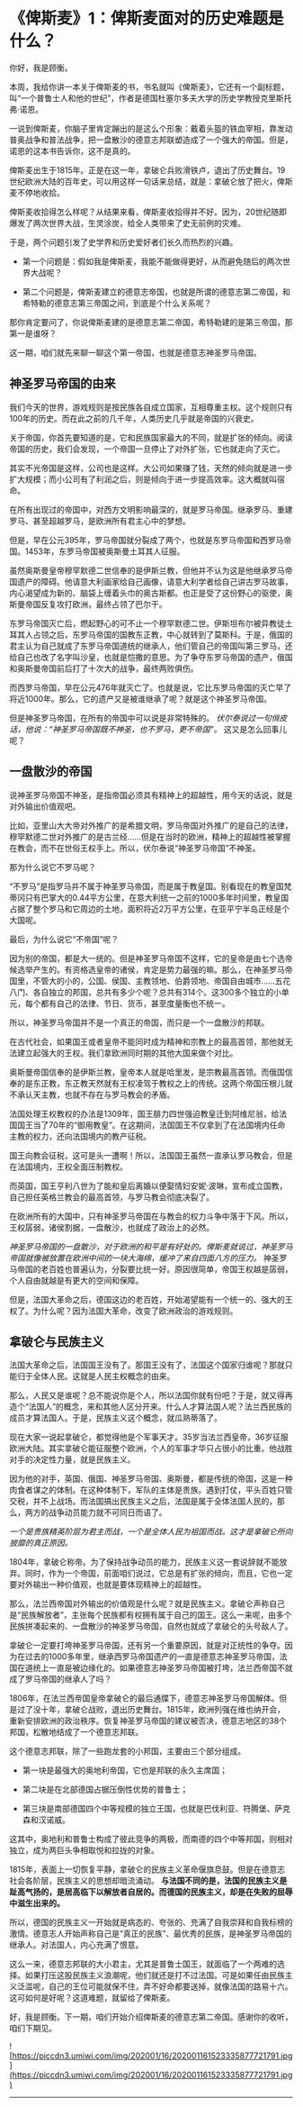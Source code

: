 # 《俾斯麦》1：俾斯麦面对的历史难题是什么？

你好，我是顾衡。

本周，我给你讲一本关于俾斯麦的书，书名就叫《俾斯麦》，它还有一个副标题，叫“一个普鲁士人和他的世纪”，作者是德国杜塞尔多夫大学的历史学教授克里斯托弗·诺恩。

一说到俾斯麦，你脑子里肯定蹦出的是这么个形象：戴着头盔的铁血宰相，靠发动普奥战争和普法战争，把一盘散沙的德意志邦联塑造成了一个强大的帝国。但是，诺恩的这本书告诉你，这不是真的。

俾斯麦出生于1815年。正是在这一年，拿破仑兵败滑铁卢，退出了历史舞台。19世纪欧洲大陆的百年史，可以用这样一句话来总结，就是：拿破仑放了把火，俾斯麦不停地收拾。

俾斯麦收拾得怎么样呢？从结果来看，俾斯麦收拾得并不好。因为，20世纪随即爆发了两次世界大战，生灵涂炭，给全人类带来了史无前例的灾难。

于是，两个问题引发了史学界和历史爱好者们长久而热烈的兴趣。

* 第一个问题是：假如我是俾斯麦，我能不能做得更好，从而避免随后的两次世界大战呢？

* 第二个问题是，俾斯麦建立的德意志帝国，也就是所谓的德意志第二帝国，和希特勒的德意志第三帝国之间，到底是个什么关系呢？

那你肯定要问了，你说俾斯麦建的是德意志第二帝国，希特勒建的是第三帝国，那第一是谁呀？

这一期，咱们就先来聊一聊这个第一帝国，也就是德意志神圣罗马帝国。

## 神圣罗马帝国的由来

我们今天的世界，游戏规则是按民族各自成立国家，互相尊重主权。这个规则只有100年的历史。而在此之前的几千年，人类历史几乎就是帝国的兴衰史。

关于帝国，你首先要知道的是，它和民族国家最大的不同，就是扩张的倾向。阅读帝国的历史，我们会发现，一个帝国一旦停止了对外扩张，它也就走向了灭亡。

其实不光帝国是这样，公司也是这样。大公司如果赚了钱，天然的倾向就是进一步扩大规模；而小公司有了利润之后，则是倾向于进一步提高效率。这大概就叫宿命。

在所有出现过的帝国中，对西方文明影响最深的，就是罗马帝国。继承罗马、重建罗马、甚至超越罗马，是欧洲所有君主心中的梦想。

但是，早在公元395年，罗马帝国就分裂成了两个，也就是东罗马帝国和西罗马帝国。1453年，东罗马帝国被奥斯曼土耳其人征服。

虽然奥斯曼皇帝穆罕默德二世信奉的是伊斯兰教，但他并不认为这是他继承罗马帝国遗产的障碍。他请意大利画家给自己画像，请意大利学者给自己讲古罗马故事，内心渴望成为新的、脑袋上缠着头巾的奥古斯都。也正是受了这份野心的驱使，奥斯曼帝国反复攻打欧洲，最终占领了巴尔干。

东罗马帝国灭亡后，燃起野心的可不止一个穆罕默德二世。伊斯坦布尔被异教徒土耳其人占领之后，东罗马帝国的国教东正教，中心就转到了莫斯科。于是，俄国的君主认为自己就成了东罗马帝国道统的继承人，他们管自己的帝国叫第三罗马，还给自己也改了名字叫沙皇，也就是恺撒的意思。为了争夺东罗马帝国的遗产，俄国和奥斯曼帝国前后打了十次大的战争，最终两败俱伤。

而西罗马帝国，早在公元476年就灭亡了。也就是说，它比东罗马帝国的灭亡早了将近1000年。那么，它的遗产又是被谁继承了呢？就是这个神圣罗马帝国。

但是神圣罗马帝国，在所有的帝国中可以说是非常特殊的。 *伏尔泰说过一句俏皮话，他说：“神圣罗马帝国既不神圣，也不罗马，更不帝国”。* 这又是怎么回事儿呢？

## 一盘散沙的帝国

说神圣罗马帝国不神圣，是指帝国必须具有精神上的超越性，用今天的话说，就是对外输出价值观吧。

比如，亚里山大大帝对外推广的是希腊文明，罗马帝国对外推广的是自己的法律，穆罕默德二世对外推广的是古兰经……但是在当时的欧洲，精神上的超越性被掌握在教会，而不在世俗王权手上。所以，伏尔泰说“神圣罗马帝国”不神圣。

那为什么说它不罗马呢？

“不罗马”是指罗马并不属于神圣罗马帝国，而是属于教皇国。别看现在的教皇国梵蒂冈只有巴掌大的0.44平方公里，在意大利统一之前的1000多年时间里，教皇国占据了整个罗马和它周边的土地，面积将近2万平方公里，在亚平宁半岛正经是个大国呢。

最后，为什么说它“不帝国”呢？

因为别的帝国，都是大一统的。但是神圣罗马帝国不这样，它的皇帝是由七个选帝候选举产生的。有资格选皇帝的诸侯，肯定是势力最强的嘛。那么，在神圣罗马帝国里，不管大的小的，公国、侯国、主教领地、伯爵领地、帝国自由城市……五花八门、各自独立的邦国，总共有多少个呢？总共有314个。这300多个独立的小单元，每个都有自己的法律、节日、货币，甚至度量衡也不统一。

所以，神圣罗马帝国并不是一个真正的帝国，而只是一个一盘散沙的邦联。

在古代社会，如果国王或者皇帝不能同时成为精神和宗教上的最高首领，那他就无法建立起强大的王权。我们拿欧洲同时期的其他大国来做个对比。

奥斯曼帝国信奉的是伊斯兰教，皇帝本人就是哈里发，是宗教最高首领。而俄国信奉的是东正教，东正教天然就有王权凌驾于教权之上的传统。这两个帝国压根儿就不承认天主教，也就不存在与罗马教会的矛盾。

法国处理王权教权的办法是1309年，国王腓力四世强迫教皇迁到阿维尼翁，给法国国王当了70年的“御用教皇”。在这期间，法国国王不仅拿到了在法国境内任命主教的权力，还向法国境内的教产征税。

国王向教会征税，这可是头一遭啊！所以，法国国王虽然一直承认罗马教会，但是在法国境内，王权全面压制教权。

而英国，国王亨利八世为了能和皇后离婚以便娶情妇安妮·波琳，宣布成立国教，自己担任英格兰教会的最高首领，与罗马教会彻底决裂了。

在欧洲所有的大国中，只有神圣罗马帝国在与教会的权力斗争中落于下风。所以，王权孱弱，诸侯割据，一盘散沙，也就成了政治上的必然。

 *神圣罗马帝国的一盘散沙，对于欧洲的和平是有好处的。俾斯麦就说过，神圣罗马帝国就像被放置在欧洲中间的一块大海绵，缓冲了来自四面八方的压力。* 神圣罗马帝国的老百姓也普遍认为，分裂要比统一好。原因很简单，帝国王权越是孱弱，个人自由就越是有更大的空间和保障。

但是，法国大革命之后，德国这边的老百姓，开始渴望能有一个统一的、强大的王权了。为什么呢？因为法国大革命，改变了欧洲政治的游戏规则。

## 拿破仑与民族主义

法国大革命之后，法国国王没有了。那国王没有了，法国这个国家归谁呢？那就只能归于全体人民。这就是人民主权概念的由来。

那么，人民又是谁呢？总不能说你是个人，所以法国你就有份吧？于是，就又得再造个“法国人”的概念，来和其他人区分开来。什么人才算法国人呢？法兰西民族的成员才算法国人。于是，民族主义这个概念，就瓜熟蒂落了。

现在大家一说起拿破仑，都觉得他是个军事天才。35岁当法兰西皇帝，36岁征服欧洲大陆。其实拿破仑能征服整个欧洲，个人的军事才华只占很小的比重。他战胜对手的决定性力量，就是民族主义。

因为他的对手，英国、俄国、神圣罗马帝国、奥斯曼，都是传统的帝国，这是一种肉食者谋之的体制。在这种体制下，军队的主体是贵族。遇到打仗，平头百姓只管交税，并不上战场。而法国搞出民族主义之后，法国是属于全体法国人民的，那么，两方的战争动员能力就不可同日而语了。

 *一个是贵族精英阶层为君主而战，一个是全体人民为祖国而战。这才是拿破仑所向披靡的真正原因。*

1804年，拿破仑称帝。为了保持战争动员的能力，民族主义这一套说辞就不能放弃。同时，作为一个帝国，前面咱们说过，它总是有扩张的倾向，而且，它也一定要对外输出一种价值观，也就是要体现精神上的超越性。

那么，法兰西帝国对外输出的价值观是什么呢？就是民族主义。拿破仑声称自己是“民族解放者”，主张每个民族都有权拥有属于自己的国王。这么一来呢，由多个民族拼凑起来的、一盘散沙的神圣罗马帝国，自然也就成了拿破仑的头号敌人了。

拿破仑一定要打垮神圣罗马帝国，还有另一个重要原因，就是对正统性的争夺。因为在过去的1000多年里，继承西罗马帝国遗产的一直是德意志神圣罗马帝国，法国在道统上一直是被边缘化的。如果德意志神圣罗马帝国被打垮，法兰西帝国不就成了罗马帝国的继承人了吗？

1806年，在法兰西帝国皇帝拿破仑的最后通牒下，德意志神圣罗马帝国解体。但是过了没十年，拿破仑战败，退出历史舞台。1815年，欧洲列强在维也纳开会，重新安排欧洲的政治秩序。恢复神圣罗马帝国的建议被否决，德意志地区的38个邦国，松散地结成了一个德意志邦联。

这个德意志邦联，除了一些跑龙套的小邦国，主要由三个部分组成。

* 第一块是最强大的奥地利帝国，它也是邦联的永久主席国；

* 第二块是在北部德国占据压倒性优势的普鲁士；

* 第三块是南部德国四个中等规模的独立王国，也就是巴伐利亚、符腾堡、萨克森和汉诺威。

这其中，奥地利和普鲁士构成了彼此竞争的两极，而南德的四个中等邦国，则相对独立，成为两巨头争相取悦和拉拢的对象。

1815年，表面上一切恢复平静，拿破仑的民族主义革命偃旗息鼓。但是在德意志社会各阶层，民族主义的思想却暗流涌动。 **与法国不同的是，法国的民族主义是趾高气扬的，是居高临下以解放者自居的。而德国的民族主义，却是在失败的屈辱中滋生出来的。**

所以，德国的民族主义一开始就是病态的、夸张的、充满了自我崇拜和自我标榜的激情。德意志人开始声称自己是“真正的民族”、最优秀的民族，是神圣罗马帝国的继承人。对法国人，内心充满了恨意。

这么一来，德意志邦联的大小君主，尤其是普鲁士国王，就面临了一个两难的选择。如果打压这股民族主义浪潮呢，他们就还是打不过法国。可是如果任由民族主义泛滥呢，自己的王位可能就保不住，弄不好命都要送掉，就像法国的路易十六。这可如何是好呢？这道难题，就留给了俾斯麦。

好，我是顾衡。下一期，咱们开始介绍俾斯麦的德意志第二帝国。感谢你的收听，咱们下期见。

![https://piccdn3.umiwi.com/img/202001/16/202001161523335877721791.jpg](https://piccdn3.umiwi.com/img/202001/16/202001161523335877721791.jpg)

---
